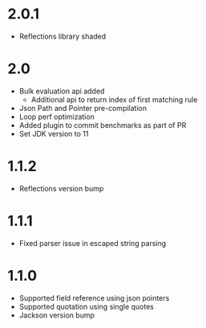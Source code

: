 # 2.0.1
- Reflections library shaded

# 2.0
- Bulk evaluation api added
    - Additional api to return index of first matching rule
- Json Path and Pointer pre-compilation
- Loop perf optimization
- Added plugin to commit benchmarks as part of PR
- Set JDK version to 11

# 1.1.2
- Reflections version bump

# 1.1.1
- Fixed parser issue in escaped string parsing

# 1.1.0

- Supported field reference using json pointers
- Supported quotation using single quotes
- Jackson version bump

